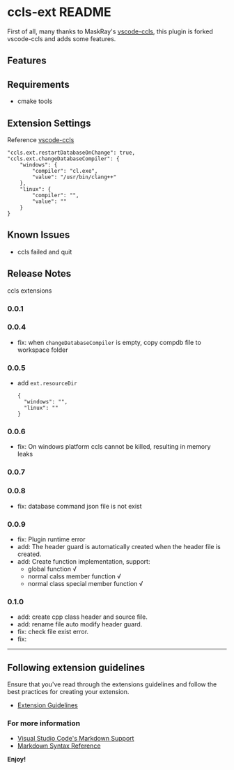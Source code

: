 # ccls-ext README

First of all, many thanks to MaskRay's [vscode-ccls](https://github.com/MaskRay/ccls/wiki/Visual-Studio-Code), this plugin is forked vscode-ccls and adds some features.

## Features


## Requirements

- cmake tools

## Extension Settings

Reference [vscode-ccls](https://github.com/MaskRay/ccls/wiki/Visual-Studio-Code)

```
"ccls.ext.restartDatabaseOnChange": true,
"ccls.ext.changeDatabaseCompiler": {
    "windows": {
        "compiler": "cl.exe",
        "value": "/usr/bin/clang++"
    },
    "linux": {
        "compiler": "",
        "value": ""
    }
}
```

## Known Issues

- ccls failed and quit

## Release Notes
ccls extensions

### 0.0.1
### 0.0.4
- fix: when `changeDatabaseCompiler` is empty, copy compdb file to workspace folder
### 0.0.5
- add `ext.resourceDir`
  ```
  {
    "windows": "",
    "linux": ""
  }
  ```
### 0.0.6
- fix: On windows platform ccls cannot be killed, resulting in memory leaks

### 0.0.7

### 0.0.8 
- fix: database command json file is not exist

### 0.0.9
- fix: Plugin runtime error
- add: The header guard is automatically created when the header file is created.
- add: Create function implementation, support:
  - global function √
  - normal calss member function √
  - normal class special member function √

### 0.1.0
- add: create cpp class header and source file.
- add: rename file auto modify header guard.
- fix: check file exist error.
- fix: 

-----------------------------------------------------------------------------------------------------------
## Following extension guidelines

Ensure that you've read through the extensions guidelines and follow the best practices for creating your extension.

* [Extension Guidelines](https://code.visualstudio.com/api/references/extension-guidelines)

### For more information

* [Visual Studio Code's Markdown Support](http://code.visualstudio.com/docs/languages/markdown)
* [Markdown Syntax Reference](https://help.github.com/articles/markdown-basics/)

**Enjoy!**
